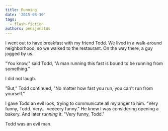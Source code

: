 ```yaml
---
title: Running
date: '2015-08-10'
tags:
  - flash-fiction
authors: pensjonatus
---
```


I went out to have breakfast with my friend Todd. We lived in a walk-around
neighborhood, so we walked to the restaurant. On the way there, a guy jogged by
us.

<!-- truncate -->

"You know," said Todd, "A man running this fast is bound to be running from
something."

I did not laugh.

"But," Todd continued, "No matter how fast you run, you can't run from
yourself."

I gave Todd an evil look, trying to communicate all my anger to him. "Very
funny, Todd. Very... veeeery funny." He knew I was considering opening a bakery.
And later _running_ it. "Very funny, Todd."

Todd was an evil man.
